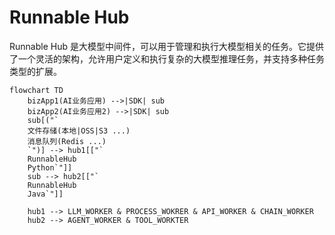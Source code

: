 # Runnable Hub

Runnable Hub 是大模型中间件，可以用于管理和执行大模型相关的任务。它提供了一个灵活的架构，允许用户定义和执行复杂的大模型推理任务，并支持多种任务类型的扩展。

```mermaid
flowchart TD
    bizApp1(AI业务应用) -->|SDK| sub
    bizApp2(AI业务应用2) -->|SDK| sub
    sub[("`
    文件存储(本地|OSS|S3 ...)
    消息队列(Redis ...)
    `")] --> hub1[["`
    RunnableHub
    Python`"]]
    sub --> hub2[["`
    RunnableHub
    Java`"]]

    hub1 --> LLM_WORKER & PROCESS_WOKRER & API_WORKER & CHAIN_WORKER
    hub2 --> AGENT_WORKER & TOOL_WORKTER

```
